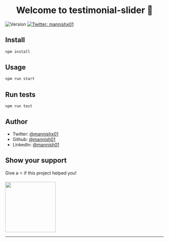 <h1 align="center">Welcome to testimonial-slider 👋</h1>
<p>
  <img alt="Version" src="https://img.shields.io/badge/version-0.1.0-blue.svg?cacheSeconds=2592000" />
  <a href="https://twitter.com/mannishx01" target="_blank">
    <img alt="Twitter: mannishx01" src="https://img.shields.io/twitter/follow/mannishx01.svg?style=social" />
  </a>
</p>

## Install

```sh
npm install
```

## Usage

```sh
npm run start
```

## Run tests

```sh
npm run test
```

## Author

- Twitter: [@mannishx01](https://twitter.com/mannishx01)
- Github: [@mannish01](https://github.com/mannish01)
- LinkedIn: [@mannish01](https://linkedin.com/in/mannish01)

## Show your support

Give a ⭐️ if this project helped you!

<a href="https://www.patreon.com/MANNISHX01">
  <img src="https://c5.patreon.com/external/logo/become_a_patron_button@2x.png" width="160">
</a>

---
